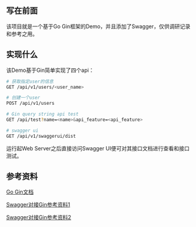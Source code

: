 ## 写在前面

该项目就是一个基于Go Gin框架的Demo，并且添加了Swagger，仅供调研记录和参考之用。

## 实现什么
该Demo基于Gin简单实现了四个api：

```bash
# 获取指定user的信息
GET /api/v1/users/<user_name>

# 创建一个user
POST /api/v1/users

# Gin query string api test
GET /api/test?name=<name>&api_feature=<api_feature>

# swagger ui
GET /api/v1/swaggerui/dist
```

运行起Web Server之后直接访问Swagger UI便可对其接口文档进行查看和接口测试。

## 参考资料
[Go Gin文档](https://github.com/gin-gonic/gin)

[Swagger对接Gin参考资料1](https://www.ribice.ba/swagger-golang/)

[Swagger对接Gin参考资料2](https://medium.com/@ribice/serve-swaggerui-within-your-golang-application-5486748a5ed4)
